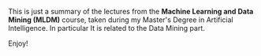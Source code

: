 This is just a summary of the lectures from the **Machine Learning and Data Mining (MLDM)** course, taken during my Master's Degree in Artificial Intelligence.
In particular It is related to the Data Mining part.

Enjoy!
